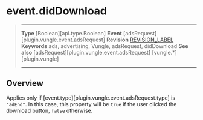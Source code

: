 # event.didDownload

> --------------------- ------------------------------------------------------------------------------------------
> __Type__              [Boolean][api.type.Boolean]
> __Event__             [adsRequest][plugin.vungle.event.adsRequest]
> __Revision__          [REVISION_LABEL](REVISION_URL)
> __Keywords__          ads, advertising, Vungle, adsRequest, didDownload
> __See also__			[adsRequest][plugin.vungle.event.adsRequest]
>						[vungle.*][plugin.vungle]
> --------------------- ------------------------------------------------------------------------------------------

## Overview

Applies only if [event.type][plugin.vungle.event.adsRequest.type] is `"adEnd"`. In this case, this property will be `true` if the user clicked the download button, `false` otherwise.
